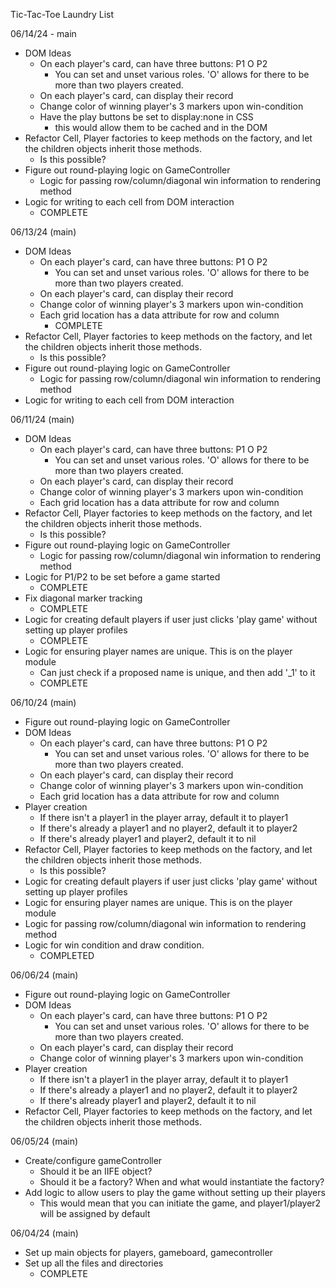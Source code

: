 Tic-Tac-Toe Laundry List

06/14/24 - main
- DOM Ideas
    - On each player's card, can have three buttons: P1 O P2
        - You can set and unset various roles. 'O' allows for there to be more
          than two players created.
    - On each player's card, can display their record
    - Change color of winning player's 3 markers upon win-condition
    - Have the play buttons be set to display:none in CSS
        - this would allow them to be cached and in the DOM
- Refactor Cell, Player factories to keep methods on the factory, and let the
  children objects inherit those methods.
    - Is this possible?
- Figure out round-playing logic on GameController
    - Logic for passing row/column/diagonal win information to rendering method
- Logic for writing to each cell from DOM interaction
    - COMPLETE

06/13/24 (main)
- DOM Ideas
    - On each player's card, can have three buttons: P1 O P2
        - You can set and unset various roles. 'O' allows for there to be more
          than two players created.
    - On each player's card, can display their record
    - Change color of winning player's 3 markers upon win-condition
    - Each grid location has a data attribute for row and column
        - COMPLETE
- Refactor Cell, Player factories to keep methods on the factory, and let the
  children objects inherit those methods.
    - Is this possible?
- Figure out round-playing logic on GameController
    - Logic for passing row/column/diagonal win information to rendering method
- Logic for writing to each cell from DOM interaction

06/11/24 (main)
- DOM Ideas
    - On each player's card, can have three buttons: P1 O P2
        - You can set and unset various roles. 'O' allows for there to be more
          than two players created.
    - On each player's card, can display their record
    - Change color of winning player's 3 markers upon win-condition
    - Each grid location has a data attribute for row and column
- Refactor Cell, Player factories to keep methods on the factory, and let the
  children objects inherit those methods.
    - Is this possible?
- Figure out round-playing logic on GameController
    - Logic for passing row/column/diagonal win information to rendering method
- Logic for P1/P2 to be set before a game started
    - COMPLETE
- Fix diagonal marker tracking
    - COMPLETE
- Logic for creating default players if user just clicks 'play game' without
  setting up player profiles
    - COMPLETE
- Logic for ensuring player names are unique. This is on the player module
    - Can just check if a proposed name is unique, and then add '_1' to it
    - COMPLETE

06/10/24 (main)
- Figure out round-playing logic on GameController
- DOM Ideas
    - On each player's card, can have three buttons: P1 O P2
        - You can set and unset various roles. 'O' allows for there to be more
          than two players created.
    - On each player's card, can display their record
    - Change color of winning player's 3 markers upon win-condition
    - Each grid location has a data attribute for row and column
- Player creation
    - If there isn't a player1 in the player array, default it to player1
    - If there's already a player1 and no player2, default it to player2
    - If there's already player1 and player2, default it to nil
- Refactor Cell, Player factories to keep methods on the factory, and let the
  children objects inherit those methods.
    - Is this possible?
- Logic for creating default players if user just clicks 'play game' without
  setting up player profiles
- Logic for ensuring player names are unique. This is on the player module
- Logic for passing row/column/diagonal win information to rendering method
- Logic for win condition and draw condition.
    - COMPLETED

06/06/24 (main)
- Figure out round-playing logic on GameController
- DOM Ideas
    - On each player's card, can have three buttons: P1 O P2
        - You can set and unset various roles. 'O' allows for there to be more
          than two players created.
    - On each player's card, can display their record
    - Change color of winning player's 3 markers upon win-condition
- Player creation
    - If there isn't a player1 in the player array, default it to player1
    - If there's already a player1 and no player2, default it to player2
    - If there's already player1 and player2, default it to nil
- Refactor Cell, Player factories to keep methods on the factory, and let the
  children objects inherit those methods.

06/05/24 (main)
- Create/configure gameController
    - Should it be an IIFE object?
    - Should it be a factory? When and what would instantiate the factory?
- Add logic to allow users to play the game without setting up their players
    - This would mean that you can initiate the game, and player1/player2 will
      be assigned by default

06/04/24 (main)
- Set up main objects for players, gameboard, gamecontroller
- Set up all the files and directories
    - COMPLETE